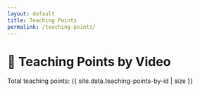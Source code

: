 ```yaml
---
layout: default
title: Teaching Points
permalink: /teaching-points/
---
```


<h1>🎥 Teaching Points by Video</h1>
<p>Total teaching points: {{ site.data.teaching-points-by-id | size }}</p>

<div id="teaching-point-list" class="container my-4"></div>
<div id="lazy-sentinel" style="height: 50px;"></div>

<script>
  // Inject all teaching point data into JS
  const allTPs = Object.values({{ site.data["teaching-points-by-id"] | jsonify | safe }});
  const container = document.getElementById("teaching-point-list");
  const sentinel = document.getElementById("lazy-sentinel");

  let currentIndex = 0;
  const batchSize = 10;

  function resetVideo(id) {
    const iframe = document.getElementById(id);
    if (iframe) iframe.src = iframe.src;
  }

  function renderNextBatch() {
    const nextBatch = allTPs.slice(currentIndex, currentIndex + batchSize);
    nextBatch.forEach(tp => {
      const iframeId = `video-${tp.video}-${tp.startTime}-${tp.endTime}`;
      const row = document.createElement("div");
      row.className = "row mb-5 align-items-start";
      row.innerHTML = `
        <div class="col-md-6">
          <div class="ratio ratio-16x9">
            <iframe
              id="${iframeId}"
              src="https://www.youtube.com/embed/${tp.video}?start=${tp.startTime}&end=${tp.endTime}"
              title="${tp.teachingPoint_name}"
              allow="accelerometer; autoplay; clipboard-write; encrypted-media; gyroscope; picture-in-picture"
              allowfullscreen>
            </iframe>
          </div>
        </div>
        <div class="col-md-6">
          <h5>${tp.teachingPoint_id} – ${tp.teachingPoint_name}</h5>
          <p><strong>Duration:</strong> ${tp.duration}</p>
          ${tp.teachingPoint_short_description ? `<p>${tp.teachingPoint_short_description}</p>` : ""}
          <button class="btn btn-outline-secondary btn-sm"
                  onclick="resetVideo('${iframeId}')">🔁 Reset Video</button>
        </div>
      `;
      container.appendChild(row);
    });
    currentIndex += batchSize;
  }

  const observer = new IntersectionObserver(entries => {
    if (entries[0].isIntersecting) {
      renderNextBatch();
    }
  });

  document.addEventListener("DOMContentLoaded", () => {
    renderNextBatch();
    observer.observe(sentinel);
  });
</script>
